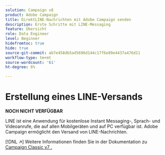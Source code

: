 ```yaml
---
solution: Campaign v8
product: Adobe Campaign
title: DirektLINE-Nachrichten mit Adobe Campaign senden
description: Erste Schritte mit LINE-Messaging
feature: Übersicht
role: Data Engineer
level: Beginner
hidefromtoc: true
hide: true
source-git-commit: ab7e458db5ad5696d144c17f6e89e4437a476d11
workflow-type: tm+mt
source-wordcount: '61'
ht-degree: 6%

---
```


# Erstellung eines LINE-Versands


**NOCH NICHT VERFÜGBAR**


LINE ist eine Anwendung für kostenlose Instant Messaging-, Sprach- und Videoanrufe, die auf allen Mobilgeräten und auf PC verfügbar ist. Adobe Campaign ermöglicht den Versand von LINE-Nachrichten.

[!DNL :arrow_upper_right:] Weitere Informationen finden Sie in der Dokumentation zu  [Campaign Classic v7 .](https://experienceleague.adobe.com/docs/campaign-classic/using/sending-messages/line-channel.html)

